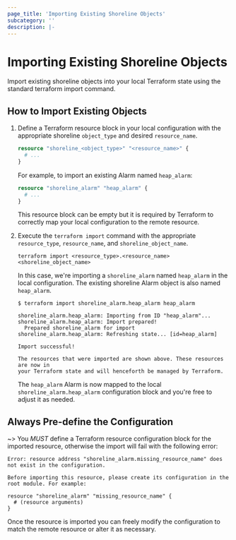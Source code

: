 ```yaml
---
page_title: 'Importing Existing Shoreline Objects'
subcategory: ''
description: |-
---
```


# Importing Existing Shoreline Objects

Import existing shoreline objects into your local Terraform state using the standard terraform import command.

## How to Import Existing Objects

1. Define a Terraform resource block in your local configuration with the appropriate shoreline `object_type` and desired `resource_name`.

    ```tf
    resource "shoreline_<object_type>" "<resource_name>" {
      # ...
    }
    ```

    For example, to import an existing Alarm named `heap_alarm`:

    ```tf
    resource "shoreline_alarm" "heap_alarm" {
      # ...
    }
    ```

    This resource block can be empty but it is required by Terraform to correctly map your local configuration to the remote resource.

2. Execute the `terraform import` command with the appropriate `resource_type`, `resource_name`, and `shoreline_object_name`.

    ```
    terraform import <resource_type>.<resource_name> <shoreline_object_name>
    ```

    In this case, we're importing a `shoreline_alarm` named `heap_alarm` in the local configuration.  The existing shoreline Alarm object is also named `heap_alarm`.

    ```
    $ terraform import shoreline_alarm.heap_alarm heap_alarm

    shoreline_alarm.heap_alarm: Importing from ID "heap_alarm"...
    shoreline_alarm.heap_alarm: Import prepared!
      Prepared shoreline_alarm for import
    shoreline_alarm.heap_alarm: Refreshing state... [id=heap_alarm]

    Import successful!

    The resources that were imported are shown above. These resources are now in
    your Terraform state and will henceforth be managed by Terraform.
    ```

    The `heap_alarm` Alarm is now mapped to the local `shoreline_alarm.heap_alarm` configuration block and you're free to adjust it as needed.

## Always Pre-define the Configuration

~> You _MUST_ define a Terraform resource configuration block for the imported resource, otherwise the import will fail with the following error:

```
Error: resource address "shoreline_alarm.missing_resource_name" does not exist in the configuration.

Before importing this resource, please create its configuration in the root module. For example:

resource "shoreline_alarm" "missing_resource_name" {
  # (resource arguments)
}
```

Once the resource is imported you can freely modify the configuration to match the remote resource or alter it as necessary.
